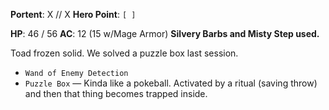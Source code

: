 **Portent**: X // X
**Hero Point**: `[ ]`

**HP**: 46 / 56
**AC**: 12 (15 w/Mage Armor)
**Silvery Barbs and Misty Step used.**

Toad frozen solid. We solved a puzzle box last session.

- `Wand of Enemy Detection`
- `Puzzle Box` — Kinda like a pokeball. Activated by a ritual (saving throw) and then that thing becomes trapped inside.